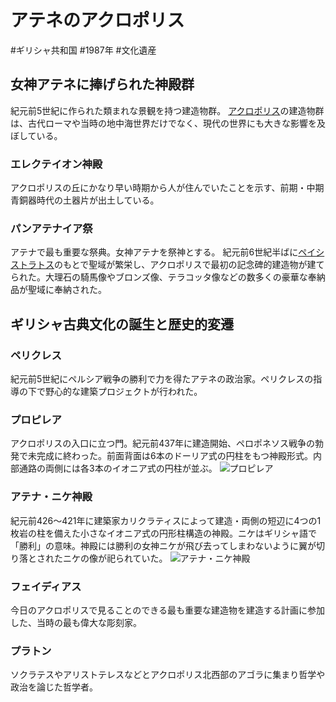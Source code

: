# アテネのアクロポリス
#ギリシャ共和国 #1987年 #文化遺産
## 女神アテネに捧げられた神殿群
紀元前5世紀に作られた類まれな景観を持つ建造物群。
[アクロポリス](terms/アクロポリス.md)の建造物群は、古代ローマや当時の地中海世界だけでなく、現代の世界にも大きな影響を及ぼしている。
### エレクテイオン神殿
アクロポリスの丘にかなり早い時期から人が住んでいたことを示す、前期・中期青銅器時代の土器片が出土している。
### パンアテナイア祭
アテナで最も重要な祭典。女神アテナを祭神とする。
紀元前6世紀半ばに[ペイシストラトス](terms/ペイシストラトス.md)のもとで聖域が繁栄し、アクロポリスで最初の記念碑的建造物が建てられた。大理石の騎馬像やブロンズ像、テラコッタ像などの数多くの豪華な奉納品が聖域に奉納された。
## ギリシャ古典文化の誕生と歴史的変遷
### ペリクレス
紀元前5世紀にペルシア戦争の勝利で力を得たアテネの政治家。ペリクレスの指導の下で野心的な建築プロジェクトが行われた。
### プロピレア
アクロポリスの入口に立つ門。紀元前437年に建造開始、ペロポネソス戦争の勃発で未完成に終わった。前面背面は6本のドーリア式の円柱をもつ神殿形式。内部通路の両側には各3本のイオニア式の円柱が並ぶ。
![プロピレア](https://upload.wikimedia.org/wikipedia/commons/f/f6/East_Facade_of_the_Propylaea_on_July_23%2C_2019.jpg)
### アテナ・ニケ神殿
紀元前426〜421年に建築家カリクラティスによって建造・両側の短辺に4つの1枚岩の柱を備えた小さなイオニア式の円形柱構造の神殿。ニケはギリシャ語で「勝利」の意味。神殿には勝利の女神ニケが飛び去ってしまわないように翼が切り落とされたニケの像が祀られていた。
![アテナ・ニケ神殿](https://upload.wikimedia.org/wikipedia/commons/thumb/0/05/Temple_of_Athena_Nik%C3%A8_from_Propylaea%2C_Acropolis%2C_Athens%2C_Greece.jpg/2560px-Temple_of_Athena_Nik%C3%A8_from_Propylaea%2C_Acropolis%2C_Athens%2C_Greece.jpg)
### フェイディアス
今日のアクロポリスで見ることのできる最も重要な建造物を建造する計画に参加した、当時の最も偉大な彫刻家。
### プラトン
ソクラテスやアリストテレスなどとアクロポリス北西部のアゴラに集まり哲学や政治を論じた哲学者。
